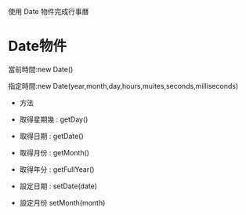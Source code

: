 使用 Date 物件完成行事曆

# Date物件

當前時間:new Date()

指定時間:new Date(year,month,day,hours,muites,seconds,milliseconds)

* 方法

* 取得星期幾 : getDay()

* 取得日期 : getDate()

* 取得月份 : getMonth()

* 取得年分 : getFullYear()

* 設定日期 : setDate(date)

* 設定月份 setMonth(month)
